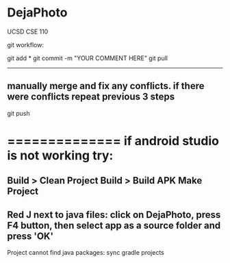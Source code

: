 # DejaPhoto
UCSD CSE 110


git workflow:

git add *
git commit -m "YOUR COMMENT HERE"
git pull

-------
manually merge and fix any conflicts. if there were conflicts repeat previous 3 steps
-------
git push




==============
if android studio is not working try:
============
Build > Clean Project
Build > Build APK
Make Project
------------
Red J next to java files:
click on DejaPhoto, press F4 button, then select app as a source folder and press 'OK'
-------------
Project cannot find java packages: sync gradle projects
